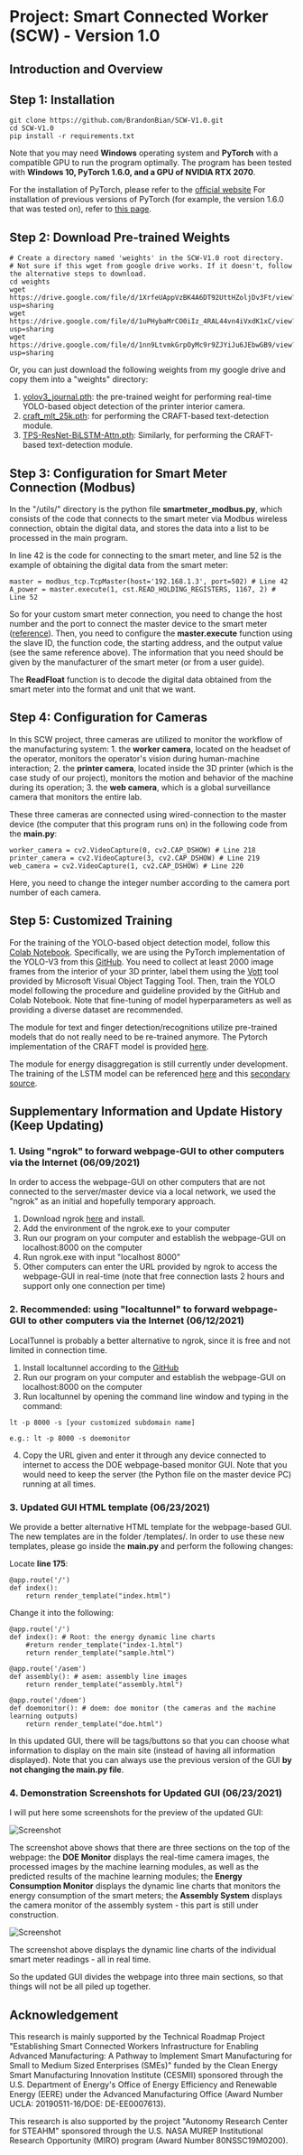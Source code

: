 # Project: Smart Connected Worker (SCW) - Version 1.0

## Introduction and Overview

## Step 1: Installation

```
git clone https://github.com/BrandonBian/SCW-V1.0.git
cd SCW-V1.0
pip install -r requirements.txt
```

Note that you may need **Windows** operating system and **PyTorch** with a compatible GPU to run the program optimally.
The program has been tested with **Windows 10, PyTorch 1.6.0, and a GPU of NVIDIA RTX 2070**.

For the installation of PyTorch, please refer to the [official website](https://pytorch.org/get-started/locally/)
For installation of previous versions of PyTorch (for example, the version 1.6.0 that was tested on), refer to [this page](https://pytorch.org/get-started/previous-versions/).


## Step 2: Download Pre-trained Weights

```
# Create a directory named 'weights' in the SCW-V1.0 root directory.
# Not sure if this wget from google drive works. If it doesn't, follow the alternative steps to download.
cd weights
wget https://drive.google.com/file/d/1XrfeUAppVzBK4A6DT92UttHZoljDv3Ft/view?usp=sharing
wget https://drive.google.com/file/d/1uPHybaMrCO0iIz_4RAL44vn4iVxdK1xC/view?usp=sharing
wget https://drive.google.com/file/d/1nn9LtvmkGrpOyMc9r9ZJYiJu6JEbwGB9/view?usp=sharing
```
Or, you can just download the following weights from my google drive and copy them into a "weights" directory:
1. [yolov3_journal.pth](https://drive.google.com/file/d/1XrfeUAppVzBK4A6DT92UttHZoljDv3Ft/view?usp=sharing): the pre-trained weight for performing real-time YOLO-based object detection of the printer interior camera.
2. [craft_mlt_25k.pth](https://drive.google.com/file/d/1uPHybaMrCO0iIz_4RAL44vn4iVxdK1xC/view?usp=sharing): for performing the CRAFT-based text-detection module.
3. [TPS-ResNet-BiLSTM-Attn.pth](https://drive.google.com/file/d/1nn9LtvmkGrpOyMc9r9ZJYiJu6JEbwGB9/view?usp=sharing): Similarly, for performing the CRAFT-based text-detection module.

## Step 3: Configuration for Smart Meter Connection (Modbus)

In the "/utils/" directory is the python file **smartmeter_modbus.py**, which consists of the code that connects to the smart meter via Modbus wireless connection, obtain the digital data, and stores the data into a list to be processed in the main program.

In line 42 is the code for connecting to the smart meter, and line 52 is the example of obtaining the digital data from the smart meter:

```
master = modbus_tcp.TcpMaster(host='192.168.1.3', port=502) # Line 42
A_power = master.execute(1, cst.READ_HOLDING_REGISTERS, 1167, 2) # Line 52
```

So for your custom smart meter connection, you need to change the host number and the port to connect the master device to the smart meter ([reference](https://code.google.com/archive/p/modbus-tk/wikis/ModbusMasterExample.wiki)).
Then, you need to configure the **master.execute** function using the slave ID, the function code, the starting address, and the output value (see the same reference above).
The information that you need should be given by the manufacturer of the smart meter (or from a user guide).

The **ReadFloat** function is to decode the digital data obtained from the smart meter into the format and unit that we want.

## Step 4: Configuration for Cameras

In this SCW project, three cameras are utilized to monitor the workflow of the manufacturing system: 1. the **worker camera**, located on the headset of the operator, monitors the operator's vision during human-machine interaction; 2. the **printer camera**, located inside the 3D printer (which is the case study of our project), monitors the motion and behavior of the machine during its operation; 3. the **web camera**, which is a global surveillance camera that monitors the entire lab.

These three cameras are connected using wired-connection to the master device (the computer that this program runs on) in the following code from the **main.py**:

```
worker_camera = cv2.VideoCapture(0, cv2.CAP_DSHOW) # Line 218
printer_camera = cv2.VideoCapture(3, cv2.CAP_DSHOW) # Line 219
web_camera = cv2.VideoCapture(1, cv2.CAP_DSHOW) # Line 220
```
Here, you need to change the integer number according to the camera port number of each camera.

## Step 5: Customized Training

For the training of the YOLO-based object detection model, follow this [Colab Notebook](https://colab.research.google.com/drive/1b9tqeVFkMeuDiKbXy1MkQ1w3IntuU11G?usp=sharing). Specifically, we are using the PyTorch implementation of the YOLO-V3 from this [GitHub](https://github.com/eriklindernoren/PyTorch-YOLOv3/tree/8eea432831a74d3cbeed4ecb79097db893ee8488). You need to collect at least 2000 image frames from the interior of your 3D printer, label them using the [Vott](https://github.com/microsoft/VoTT#download-and-install-a-release-package-for-your-platform-recommended) tool provided by Microsoft Visual Object Tagging Tool. Then, train the YOLO model following the procedure and guideline provided by the GitHub and Colab Notebook. Note that fine-tuning of model hyperparameters as well as providing a diverse dataset are recommended.

The module for text and finger detection/recognitions utilize pre-trained models that do not really need to be re-trained anymore. The Pytorch implementation of the CRAFT model is provided [here](https://github.com/clovaai/CRAFT-pytorch).

The module for energy disaggregation is still currently under development. The training of the LSTM model can be referenced [here](https://github.com/minhup/Energy-Disaggregation) and this [secondary source](https://github.com/pipette/Electricity-load-disaggregation).


## Supplementary Information and Update History (Keep Updating)

### 1. Using "ngrok" to forward webpage-GUI to other computers via the Internet (06/09/2021)

In order to access the webpage-GUI on other computers that are not connected to the server/master device via a local network, we used the "ngrok" as an initial and hopefully temporary approach.

1. Download ngrok [here](https://ngrok.com/download) and install.
2. Add the environment of the ngrok.exe to your computer
3. Run our program on your computer and establish the webpage-GUI on localhost:8000 on the computer
4. Run ngrok.exe with input "localhost 8000"
5. Other computers can enter the URL provided by ngrok to access the webpage-GUI in real-time (note that free connection lasts 2 hours and support only one connection per time)


### 2. Recommended: using "localtunnel" to forward webpage-GUI to other computers via the Internet (06/12/2021)

LocalTunnel is probably a better alternative to ngrok, since it is free and not limited in connection time.

1. Install localtunnel according to the [GitHub](https://github.com/localtunnel/localtunnel)
2. Run our program on your computer and establish the webpage-GUI on localhost:8000 on the computer
3. Run localtunnel by opening the command line window and typing in the command:

```
lt -p 8000 -s [your customized subdomain name]

e.g.: lt -p 8000 -s doemonitor
```

4. Copy the URL given and enter it through any device connected to internet to access the DOE webpage-based monitor GUI. Note that you would need to keep the server (the Python file on the master device PC) running at all times. 


### 3. Updated GUI HTML template (06/23/2021)

We provide a better alternative HTML template for the webpage-based GUI. The new templates are in the folder /templates/.
In order to use these new templates, please go inside the **main.py** and perform the following changes:

Locate **line 175**:

```
@app.route('/')
def index():
    return render_template("index.html")
```

Change it into the following:

```
@app.route('/')
def index(): # Root: the energy dynamic line charts
    #return render_template("index-1.html")
    return render_template("sample.html")

@app.route('/asem')
def assembly(): # asem: assembly line images
    return render_template("assembly.html")
    
@app.route('/doem')
def doemonitor(): # doem: doe monitor (the cameras and the machine learning outputs)
    return render_template("doe.html")
```

In this updated GUI, there will be tags/buttons so that you can choose what information to display on the main site (instead of having all information displayed).
Note that you can always use the previous version of the GUI **by not changing the main.py file**.

### 4. Demonstration Screenshots for Updated GUI (06/23/2021)

I will put here some screenshots for the preview of the updated GUI:

![Screenshot](demo_images/energy_demo.png)

The screenshot above shows that there are three sections on the top of the webpage: the **DOE Monitor** displays the real-time camera images, the processed images by the machine learning modules, as well as the predicted results of the machine learning modules; the **Energy Consumption Monitor** displays the dynamic line charts that monitors the energy consumption of the smart meters; the **Assembly System** displays the camera monitor of the assembly system - this part is still under construction.


![Screenshot](demo_images/meters_demo.png)

The screenshot above displays the dynamic line charts of the individual smart meter readings - all in real time.

So the updated GUI divides the webpage into three main sections, so that things will not be all piled up together.

## Acknowledgement

This research is mainly supported by the Technical Roadmap Project "Establishing Smart Connected Workers Infrastructure for Enabling Advanced Manufacturing: A Pathway to Implement Smart Manufacturing for Small to Medium Sized Enterprises (SMEs)" funded by the Clean Energy Smart Manufacturing Innovation Institute (CESMII) sponsored through the U.S. Department of Energy's Office of Energy Efficiency and Renewable Energy (EERE) under the Advanced Manufacturing Office (Award Number UCLA: 20190511-16/DOE: DE-EE0007613).

This research is also supported by the project "Autonomy Research Center for STEAHM" sponsored through the U.S. NASA MUREP Institutional Research Opportunity (MIRO) program (Award Number 80NSSC19M0200).
